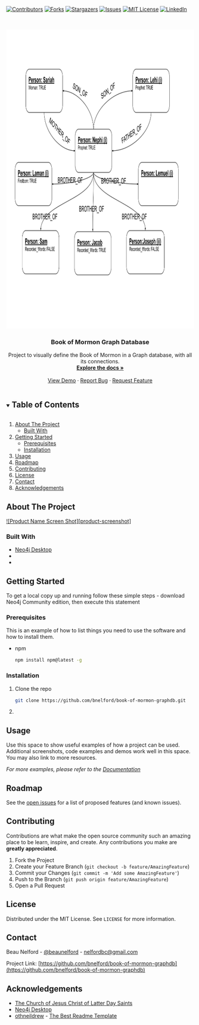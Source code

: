 <!--
*** Thanks for checking out the Best-README-Template. If you have a suggestion
*** that would make this better, please fork the repo and create a pull request
*** or simply open an issue with the tag "enhancement".
*** Thanks again! Now go create something AMAZING! :D
***
***
***
*** To avoid retyping too much info. Do a search and replace for the following:
*** bnelford, book-of-mormon-graphdb, @beaunelford, nelfordbc@gmail.com, book of mormon graph database, project to visually define the book of mormon in a graph database, with all its connections.
-->

<!-- PROJECT SHIELDS -->
<!--
*** I'm using markdown "reference style" links for readability.
*** Reference links are enclosed in brackets [ ] instead of parentheses ( ).
*** See the bottom of this document for the declaration of the reference variables
*** for contributors-url, forks-url, etc. This is an optional, concise syntax you may use.
*** https://www.markdownguide.org/basic-syntax/#reference-style-links
-->
[![Contributors][contributors-shield]][contributors-url]
[![Forks][forks-shield]][forks-url]
[![Stargazers][stars-shield]][stars-url]
[![Issues][issues-shield]][issues-url]
[![MIT License][license-shield]][license-url]
[![LinkedIn][linkedin-shield]][linkedin-url]


<!-- PROJECT LOGO -->
<br />
<p align="center">
  <a href="https://github.com/bnelford/book-of-mormon-graphdb">
    <img src="images/logo.svg" alt="Logo" width="800" height="800">
  </a>

  <h3 align="center">Book of Mormon Graph Database</h3>

  <p align="center">
    Project to visually define the Book of Mormon in a Graph database, with all its connections.
    <br />
    <a href="https://github.com/bnelford/book-of-mormon-graphdb"><strong>Explore the docs »</strong></a>
    <br />
    <br />
    <a href="https://github.com/bnelford/book-of-mormon-graphdb">View Demo</a>
    ·
    <a href="https://github.com/bnelford/book-of-mormon-graphdb/issues">Report Bug</a>
    ·
    <a href="https://github.com/bnelford/book-of-mormon-graphdb/issues">Request Feature</a>
  </p>
</p>



<!-- TABLE OF CONTENTS -->
<details open="open">
  <summary><h2 style="display: inline-block">Table of Contents</h2></summary>
  <ol>
    <li>
      <a href="#about-the-project">About The Project</a>
      <ul>
        <li><a href="#built-with">Built With</a></li>
      </ul>
    </li>
    <li>
      <a href="#getting-started">Getting Started</a>
      <ul>
        <li><a href="#prerequisites">Prerequisites</a></li>
        <li><a href="#installation">Installation</a></li>
      </ul>
    </li>
    <li><a href="#usage">Usage</a></li>
    <li><a href="#roadmap">Roadmap</a></li>
    <li><a href="#contributing">Contributing</a></li>
    <li><a href="#license">License</a></li>
    <li><a href="#contact">Contact</a></li>
    <li><a href="#acknowledgements">Acknowledgements</a></li>
  </ol>
</details>



<!-- ABOUT THE PROJECT -->
## About The Project

[![Product Name Screen Shot][product-screenshot]](https://example.com)


### Built With

* [Neo4j Desktop](https://neo4j.com/download-center/#desktop) 
* []()
* []()



<!-- GETTING STARTED -->
## Getting Started

To get a local copy up and running follow these simple steps - download Neo4j Community edition, then execute this statement

### Prerequisites

This is an example of how to list things you need to use the software and how to install them.
* npm
  ```sh
  npm install npm@latest -g
  ```

### Installation

1. Clone the repo
   ```sh
   git clone https://github.com/bnelford/book-of-mormon-graphdb.git
   ```
2. 



<!-- USAGE EXAMPLES -->
## Usage

Use this space to show useful examples of how a project can be used. Additional screenshots, code examples and demos work well in this space. You may also link to more resources.

_For more examples, please refer to the [Documentation](https://example.com)_

<!-- ROADMAP -->
## Roadmap

See the [open issues](https://github.com/bnelford/book-of-mormon-graphdb/issues) for a list of proposed features (and known issues).

<!-- CONTRIBUTING -->
## Contributing

Contributions are what make the open source community such an amazing place to be learn, inspire, and create. Any contributions you make are **greatly appreciated**.

1. Fork the Project
2. Create your Feature Branch (`git checkout -b feature/AmazingFeature`)
3. Commit your Changes (`git commit -m 'Add some AmazingFeature'`)
4. Push to the Branch (`git push origin feature/AmazingFeature`)
5. Open a Pull Request

<!-- LICENSE -->
## License
Distributed under the MIT License. See `LICENSE` for more information.


<!-- CONTACT -->
## Contact

Beau Nelford - [@beaunelford](https://twitter.com/@beaunelford) - nelfordbc@gmail.com

Project Link: [https://github.com/bnelford/book-of-mormon-graphdb](https://github.com/bnelford/book-of-mormon-graphdb)


<!-- ACKNOWLEDGEMENTS -->
## Acknowledgements

* [The Church of Jesus Christ of Latter Day Saints](https://www.churchofjesuschrist.org/?lang=eng) 
* [Neo4j Desktop](https://neo4j.com/)
* [othneildrew](https://github.com/othneildrew) - [The Best Readme Template](https://github.com/othneildrew/Best-README-Template)



<!-- MARKDOWN LINKS & IMAGES -->
<!-- https://www.markdownguide.org/basic-syntax/#reference-style-links -->
[contributors-shield]: https://img.shields.io/github/contributors/bnelford/book-of-mormon-graphdb?style=for-the-badge
[contributors-url]: https://github.com/bnelford/repo/graphs/contributors
[forks-shield]: https://img.shields.io/github/forks/bnelford/book-of-mormon-graphdb?style=for-the-badge
[forks-url]: https://github.com/bnelford/book-of-mormon-graphdb/network/members
[stars-shield]: https://img.shields.io/github/stars/bnelford/book-of-mormon-graphdb?style=for-the-badge
[stars-url]: https://github.com/bnelford/book-of-mormon-graphdb/stargazers
[issues-shield]: https://img.shields.io/github/issues/bnelford/book-of-mormon-graphdb?style=for-the-badge
[issues-url]: https://github.com/bnelford/book-of-mormon-graphdb/issues
[license-shield]: https://img.shields.io/github/license/bnelford/book-of-mormon-graphdb?style=for-the-badge
[license-url]: https://github.com/bnelford/book-of-mormon-graphdb/blob/main/LICENSE.txt
[linkedin-shield]: https://img.shields.io/badge/-LinkedIn-black.svg?style=for-the-badge&logo=linkedin&colorB=555
[linkedin-url]: https://www.linkedin.com/in/beaunelford/